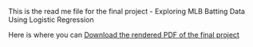 
This is the read me file for the final project - Exploring MLB Batting Data Using Logistic Regression 

Here is where you can [Download the rendered PDF of the final project](./V4.pdf)